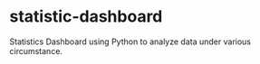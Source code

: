 # statistic-dashboard
Statistics Dashboard using Python to analyze data under various circumstance.
